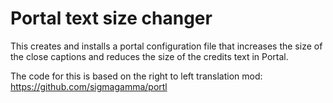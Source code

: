 # Portal text size changer
This creates and installs a portal configuration file that increases the size of the close captions and reduces the size of the credits text in Portal.

The code for this is based on the right to left translation mod:
https://github.com/sigmagamma/portl